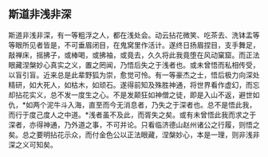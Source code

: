 ## 斯道非浅非深

斯道非浅非深，有一等粗浮之人，都在浅处会。动云拈花微笑、吃茶去、洗钵盂等等眼所见者皆是，不可垂眉闭目，在鬼窝里作活计。遂终日扬眉捏目，支手舞足，敲禅床，摇拂子，或棒喝，或拂袖，或竟去，久久将此我竟堕在风动窠窟。而正法眼藏涅槃妙心真实之义，置之罔闻，乃悟后失之于浅者也。或未曾悟而私相传受，以盲引盲。近来总是此辈野狐为崇，愈觉可怜。有一等豪杰之士，悟后极力向深处精研，如大死人，如枯木，如顽石。遂得前知及殊胜神通，将世界看作虚幻，而忘却拈花实义，总不发一度生之心。不是发颠狂如神僧之徒，即是入山不返，避世如仇，*如两个泥牛斗入海，直至而今无消息者，乃失之于深者也。总不是悟此我，而行于度己度人之中道。*浅者虽不及此，而胥失之矣。或有未曾悟此我而求之于深者，亦得神通，乃外道之事，不可并论。只看临济德山赵州诸公之行履，则悟之矣。总之要明拈花示众，而付金色公以正法眼藏，涅槃妙心，本是一理，则非浅非深之义可知矣。
